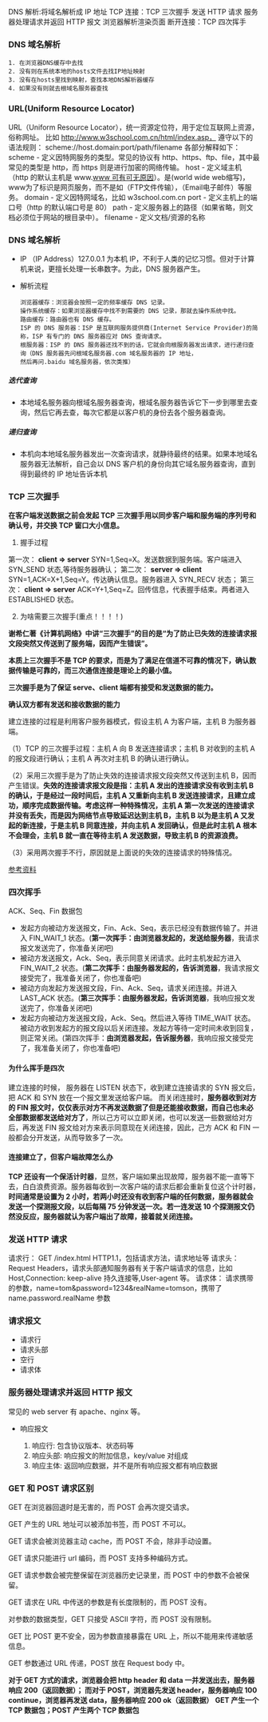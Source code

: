DNS 解析:将域名解析成 IP 地址
TCP 连接：TCP 三次握手
发送 HTTP 请求
服务器处理请求并返回 HTTP 报文
浏览器解析渲染页面
断开连接：TCP 四次挥手

### DNS 域名解析

    1. 在浏览器DNS缓存中去找
    2. 没有则在系统本地的hosts文件去找IP地址映射
    3. 没有在hosts里找到映射，查找本地DNS解析器缓存
    4. 如果没有则就去根域名服务器查找

### URL(Uniform Resource Locator)

URL（Uniform Resource Locator），统一资源定位符，用于定位互联网上资源，俗称网址。
比如 http://www.w3school.com.cn/html/index.asp，
遵守以下的语法规则：
scheme://host.domain:port/path/filename
各部分解释如下：
scheme - 定义因特网服务的类型。常见的协议有 http、https、ftp、file，其中最常见的类型是 http，而 https 则是进行加密的网络传输。
host - 定义域主机（http 的默认主机是 www.[www 可有可无原因](https://www.jb51.net/yunying/483942.html)）。是(world wide web缩写)，www为了标识是网页服务，而不是如（FTP文件传输），（Email电子邮件）等服务。
domain - 定义因特网域名，比如 w3school.com.cn
port - 定义主机上的端口号（http 的默认端口号是 80）
path - 定义服务器上的路径（如果省略，则文档必须位于网站的根目录中）。
filename - 定义文档/资源的名称

### DNS 域名解析

- IP （IP Address）127.0.0.1 为本机 IP，不利于人类的记忆习惯。但对于计算机来说，更擅长处理一长串数字。为此，DNS 服务器产生。

- 解析流程

      浏览器缓存：浏览器会按照一定的频率缓存 DNS 记录。
      操作系统缓存：如果浏览器缓存中找不到需要的 DNS 记录，那就去操作系统中找。
      路由缓存：路由器也有 DNS 缓存。
      ISP 的 DNS 服务器：ISP 是互联网服务提供商(Internet Service Provider)的简称，ISP 有专门的 DNS 服务器应对 DNS 查询请求。
      根服务器：ISP 的 DNS 服务器还找不到的话，它就会向根服务器发出请求，进行递归查询（DNS 服务器先问根域名服务器.com 域名服务器的 IP 地址，
      然后再问.baidu 域名服务器，依次类推）

##### 迭代查询

- 本地域名服务器向根域名服务器查询，根域名服务器告诉它下一步到哪里去查询，然后它再去查，每次它都是以客户机的身份去各个服务器查询。

##### 递归查询

- 本机向本地域名服务器发出一次查询请求，就静待最终的结果。如果本地域名服务器无法解析，自己会以 DNS 客户机的身份向其它域名服务器查询，直到得到最终的 IP 地址告诉本机

### TCP 三次握手

**在客户端发送数据之前会发起 TCP 三次握手用以同步客户端和服务端的序列号和确认号，并交换 TCP 窗口大小信息。**

1. 握手过程

第一次： **client => server** SYN=1,Seq=X。发送数据到服务端。客户端进入 SYN_SEND 状态,等待服务器确认；
第二次： **server => client** SYN=1,ACK=X+1,Seq=Y。传达确认信息。服务器进入 SYN_RECV 状态；
第三次： **client => server** ACK=Y+1,Seq=Z。回传信息，代表握手结束。两者进入 ESTABLISHED 状态。

2. 为啥需要三次握手(重点！！！！)

**谢希仁著《计算机网络》中讲“三次握手”的目的是“为了防止已失效的连接请求报文段突然又传送到了服务端，因而产生错误”。**

**本质上三次握手不是 TCP 的要求，而是为了满足在信道不可靠的情况下，确认数据传输是可靠的，而三次通信连接是理论上的最小值。**

**三次握手是为了保证 serve、client 端都有接受和发送数据的能力。**

**确认双方都有发送和接收数据的能力**

建立连接的过程是利用客户服务器模式，假设主机 A 为客户端，主机 B 为服务器端。

（1）TCP 的三次握手过程：主机 A 向 B 发送连接请求；主机 B 对收到的主机 A 的报文段进行确认；主机 A 再次对主机 B 的确认进行确认。

（2）采用三次握手是为了防止失效的连接请求报文段突然又传送到主机 B，因而产生错误。**失效的连接请求报文段是指：主机 A 发出的连接请求没有收到主机 B 的确认，于是经过一段时间后，主机 A 又重新向主机 B 发送连接请求，且建立成功，顺序完成数据传输。考虑这样一种特殊情况，主机 A 第一次发送的连接请求并没有丢失，而是因为网络节点导致延迟达到主机 B，主机 B 以为是主机 A 又发起的新连接，于是主机 B 同意连接，并向主机 A 发回确认，但是此时主机 A 根本不会理会，主机 B 就一直在等待主机 A 发送数据，导致主机 B 的资源浪费。**

（3）采用两次握手不行，原因就是上面说的失效的连接请求的特殊情况。

[参考资料](https://github.com/wangliguo123321/learningNote-interview/blob/master/learningNote/studyDiary/%E8%AE%A1%E7%AE%97%E6%9C%BA%E7%BD%91%E7%BB%9C.md)

### 四次挥手

ACK、Seq、Fin 数据包

- 发起方向被动方发送报文，Fin、Ack、Seq，表示已经没有数据传输了。并进入 FIN_WAIT_1 状态。(**第一次挥手：由浏览器发起的，发送给服务器**，我请求报文发送完了，你准备关闭吧)
- 被动方发送报文，Ack、Seq，表示同意关闭请求。此时主机发起方进入 FIN_WAIT_2 状态。(**第二次挥手：由服务器发起的，告诉浏览器**，我请求报文接受完了，我准备关闭了，你也准备吧)
- 被动方向发起方发送报文段，Fin、Ack、Seq，请求关闭连接。并进入 LAST_ACK 状态。(**第三次挥手：由服务器发起，告诉浏览器**，我响应报文发送完了，你准备关闭吧)
- 发起方向被动方发送报文段，Ack、Seq。然后进入等待 TIME_WAIT 状态。被动方收到发起方的报文段以后关闭连接。发起方等待一定时间未收到回复，则正常关闭。(第四次挥手：**由浏览器发起，告诉服务器**，我响应报文接受完了，我准备关闭了，你也准备吧)

#### 为什么挥手是四次

建立连接的时候， 服务器在 LISTEN 状态下，收到建立连接请求的 SYN 报文后，把 ACK 和 SYN 放在一个报文里发送给客户端。
而关闭连接时，**服务器收到对方的 FIN 报文时，仅仅表示对方不再发送数据了但是还能接收数据，而自己也未必全部数据都发送给对方了**，所以己方可以立即关闭，也可以发送一些数据给对方后，再发送 FIN 报文给对方来表示同意现在关闭连接，因此，己方 ACK 和 FIN 一般都会分开发送，从而导致多了一次。

#### 连接建立了，但客户端故障怎么办

**TCP 还设有一个保活计时器**，显然，客户端如果出现故障，服务器不能一直等下去，白白浪费资源。服务器每收到一次客户端的请求后都会重新复位这个计时器，**时间通常是设置为 2 小时，若两小时还没有收到客户端的任何数据，服务器就会发送一个探测报文段，以后每隔 75 分钟发送一次。若一连发送 10 个探测报文仍然没反应，服务器就认为客户端出了故障，接着就关闭连接。**

### 发送 HTTP 请求

请求行： GET /index.html HTTP1.1，包括请求方法，请求地址等
请求头： Request Headers，请求头部通知服务器有关于客户端请求的信息，比如 Host,Connection: keep-alive 持久连接等,User-agent 等。
请求体： 请求携带的参数，name=tom&password=1234&realName=tomson，携带了 name.password.realName 参数


### 请求报文

- 请求行
- 请求头部
- 空行
- 请求体
### 服务器处理请求并返回 HTTP 报文

常见的 web server 有 apache、nginx 等。

- 响应报文

  1. 响应行: 包含协议版本、状态码等
  2. 响应头部: 响应报文的附加信息，key/value 对组成
  3. 响应主体: 返回响应数据，并不是所有响应报文都有响应数据

### GET 和 POST 请求区别

GET 在浏览器回退时是无害的，而 POST 会再次提交请求。

GET 产生的 URL 地址可以被添加书签，而 POST 不可以。

GET 请求会被浏览器主动 cache，而 POST 不会，除非手动设置。

GET 请求只能进行 url 编码，而 POST 支持多种编码方式。

GET 请求参数会被完整保留在浏览器历史记录里，而 POST 中的参数不会被保留。

GET 请求在 URL 中传送的参数是有长度限制的，而 POST 没有。

对参数的数据类型，GET 只接受 ASCII 字符，而 POST 没有限制。

GET 比 POST 更不安全，因为参数直接暴露在 URL 上，所以不能用来传递敏感信息。

GET 参数通过 URL 传递，POST 放在 Request body 中。

**对于 GET 方式的请求，浏览器会把 http header 和 data 一并发送出去，服务器响应 200（返回数据）；
而对于 POST，浏览器先发送 header，服务器响应 100 continue，浏览器再发送 data，服务器响应 200 ok（返回数据）**
**GET 产生一个 TCP 数据包；POST 产生两个 TCP 数据包**
